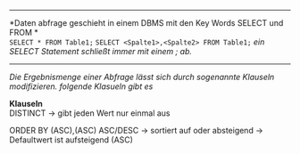 ***
*Daten abfrage geschieht in einem DBMS mit den Key Words SELECT und FROM *  
```SELECT * FROM Table1;```
```SELECT <Spalte1>,<Spalte2> FROM Table1;```
*ein SELECT Statement schließt immer mit einem ; ab.*
***
*Die Ergebnismenge einer Abfrage lässt sich durch sogenannte Klauseln modifizieren. folgende Klasueln gibt es*   

**Klauseln**   
DISTINCT -> gibt jeden Wert nur einmal aus

ORDER BY <Spalte1>(ASC),<Spalte2>(ASC) ASC/DESC -> sortiert auf oder absteigend
	-> Defaultwert ist aufsteigend (ASC)
